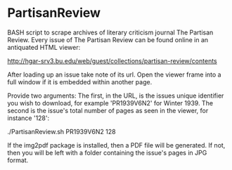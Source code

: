 # PartisanReview

BASH script to scrape archives of literary criticism journal The Partisan
Review. Every issue of The Partisan Review can be found online in an
antiquated HTML viewer:

http://hgar-srv3.bu.edu/web/guest/collections/partisan-review/contents
 
After loading up an issue take note of its url. Open the viewer frame into a
full window if it is embedded within another page.

Provide two arguments: The first, in the URL, is the issues unique identifier
you wish to download, for example 'PR1939V6N2' for Winter 1939. The second is
the issue's total number of pages as seen in the viewer, for instance '128':
 
./PartisanReview.sh PR1939V6N2 128
 
If the img2pdf package is installed, then a PDF file will be generated. If
not, then you will be left with a folder containing the issue's pages in
JPG format.
